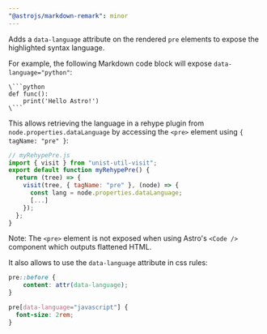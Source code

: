 ```yaml
---
"@astrojs/markdown-remark": minor
---
```


Adds a `data-language` attribute on the rendered `pre` elements to expose the highlighted syntax language.

For example, the following Markdown code block will expose `data-language="python"`:
```
\```python
def func():
    print('Hello Astro!')
\```
```

This allows retrieving the language in a rehype plugin from `node.properties.dataLanguage` by accessing the `<pre>` element using `{ tagName: "pre" }`:
```js
// myRehypePre.js
import { visit } from "unist-util-visit";
export default function myRehypePre() {
  return (tree) => {
    visit(tree, { tagName: "pre" }, (node) => {
      const lang = node.properties.dataLanguage;
      [...]
    });
  };
}
```

Note: The `<pre>` element is not exposed when using Astro's `<Code />` component which outputs flattened HTML.


It also allows to use the `data-language` attribute in css rules:
```css
pre::before {
    content: attr(data-language);
}

pre[data-language="javascript"] {
  font-size: 2rem;
}
```


